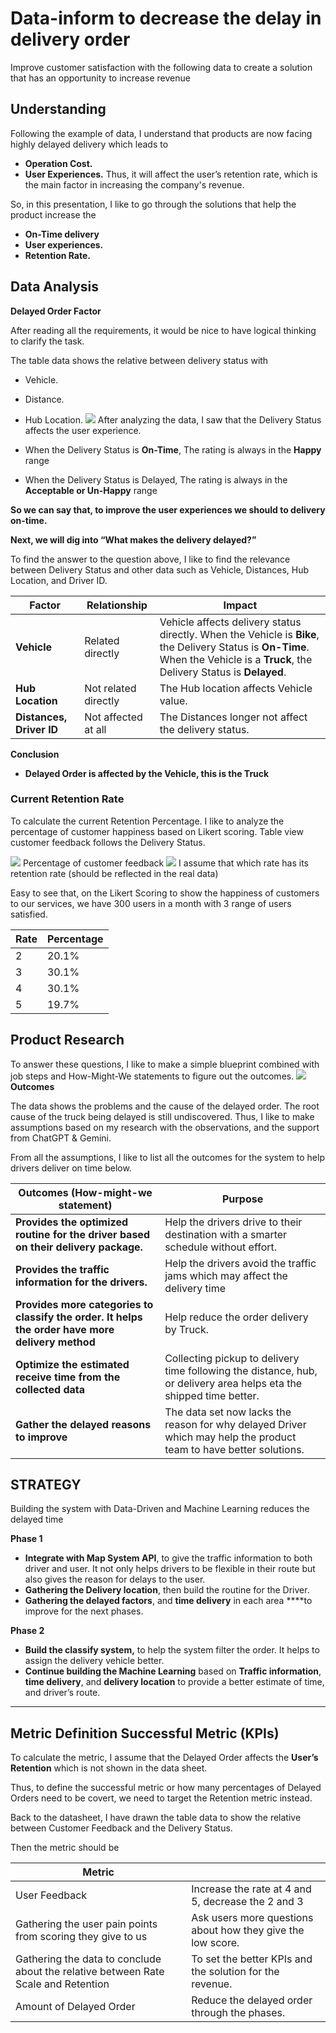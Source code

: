 # Data-inform to decrease the delay in delivery order

Improve customer satisfaction with the following data to create a solution that has an opportunity to increase revenue

## Understanding

Following the example of data, I understand that products are now facing highly delayed delivery which leads to
- **Operation Cost.**
- **User Experiences.**
Thus, it will affect the user’s retention rate, which is the main factor in increasing the company's revenue.

So, in this presentation, I like to go through the solutions that help the product increase the
- **On-Time delivery**
- **User experiences.**
- **Retention Rate.**

## **Data Analysis**
**Delayed Order Factor**

After reading all the requirements, it would be nice to have logical thinking to clarify the task.

The table data shows the relative between delivery status with
- Vehicle.
- Distance.
- Hub Location.
![](/projects/project-details/project3/project3-img1.png)
After analyzing the data, I saw that the Delivery Status affects the user experience.

- When the Delivery Status is **On-Time**, The rating is always in the **Happy** range
- When the Delivery Status is Delayed, The rating is always in the **Acceptable or Un-Happy**  range

**So we can say that, to improve the user experiences we should to delivery on-time.**

**Next, we will dig into “What makes the delivery delayed?”**

To find the answer to the question above, I like to find the relevance between Delivery Status and other data such as Vehicle, Distances, Hub Location, and Driver ID.

| **Factor** | **Relationship** | **Impact** |
| --- | --- | --- |
| **Vehicle** | Related directly | Vehicle affects delivery status directly. When the Vehicle is **Bike**, the Delivery Status is **On-Time**. When the Vehicle is a **Truck**, the Delivery Status is **Delayed**. |
| **Hub Location** | Not related directly | The Hub location affects Vehicle value. |
| **Distances, Driver ID** | Not affected at all | The Distances longer not affect the delivery status. |

**Conclusion**

- **Delayed Order is affected by the Vehicle, this is the Truck**

### Current Retention Rate

To calculate the current Retention Percentage. I like to analyze the percentage of customer happiness based on Likert scoring.
Table view customer feedback follows the Delivery Status.

![](/projects/project-details/project3/project3-img2.png)
Percentage of customer feedback
![](/projects/project-details/project3/project3-img3.png)
I assume that which rate has its retention rate (should be reflected in the real data)

Easy to see that, on the Likert Scoring to show the happiness of customers to our services, we have 300 users in a month with 3 range of users satisfied.

| **Rate** | **Percentage** |
|---------|---------------|
| 2        | 20.1%          |
| 3        | 30.1%          |
| 4        | 30.1%          |
| 5        | 19.7%          |


## **Product Research**

To answer these questions, I like to make a simple blueprint combined with job steps and How-Might-We statements to figure out the outcomes.
![](/projects/project-details/project3/project3-img4.png)
**Outcomes**

The data shows the problems and the cause of the delayed order. The root cause of the truck being delayed is still undiscovered.
Thus, I like to make assumptions based on my research with the observations, and the support from ChatGPT & Gemini.

From all the assumptions, I like to list all the outcomes for the system to help drivers deliver on time below.

| Outcomes (How-might-we statement) | Purpose |
| --- | --- |
| **Provides the optimized routine for the driver based on their delivery package.** | Help the drivers drive to their destination with a smarter schedule without effort. |
| **Provides the traffic information for the drivers.** | Help the drivers avoid the traffic jams which may affect the delivery time |
| **Provides more categories to classify the order. It helps the order have more delivery method** | Help reduce the order delivery by Truck. |
| **Optimize the estimated receive time from the collected data** | Collecting pickup to delivery time following the distance, hub, or delivery area helps eta the shipped time better.  |
| **Gather the delayed reasons to improve** | The data set now lacks the reason for why delayed Driver which may help the product team to have better solutions. |

## **STRATEGY**

Building the system with Data-Driven and Machine Learning reduces the delayed time

**Phase 1**

- **Integrate with Map System API**, to give the traffic information to both driver and user. It not only helps drivers to be flexible in their route but also gives the reason for delays to the user.
- **Gathering the Delivery location**, then build the routine for the Driver.
- **Gathering the delayed factors**, and **time delivery** in each area ****to improve for the next phases.

**Phase 2**

- **Build the classify system,** to help the system filter the order. It helps to assign the delivery vehicle better.
- **Continue building the Machine Learning** based on **Traffic information**, **time delivery**, and **delivery location** to provide a better estimate of time, and driver’s route.

---

## Metric Definition Successful Metric (KPIs)

To calculate the metric, I assume that the Delayed Order affects the **User’s Retention** which is not shown in the data sheet.

Thus, to define the successful metric or how many percentages of Delayed Orders need to be covert, we need to target the Retention metric instead.

Back to the datasheet, I have drawn the table data to show the relative between Customer Feedback and the Delivery Status.

Then the metric should be

| Metric |  |
| --- | --- |
| User Feedback | Increase the rate at 4 and 5, decrease the 2 and 3 |
| Gathering the user pain points from scoring they give to us | Ask users more questions about how they give the low score. |
| Gathering the data to conclude about the relative between Rate Scale and Retention  | To set the better KPIs and the solution for the revenue. |
| Amount of Delayed Order | Reduce the delayed order through the phases. |